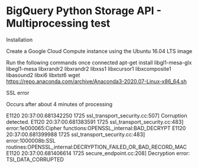 # BigQuery Python Storage API - Multiprocessing test

Installation

Create a Google Cloud Compute instance using the Ubuntu 16.04 LTS image

Run the following commands once connected
    apt-get install libgl1-mesa-glx libegl1-mesa libxrandr2 libxrandr2 libxss1 libxcursor1 libxcomposite1 libasound2 libxi6 libxtst6
    wget https://repo.anaconda.com/archive/Anaconda3-2020.07-Linux-x86_64.sh


SSL error

Occurs after about 4 minutes of processing

E1120 20:37:00.681342250    1725 ssl_transport_security.cc:507] Corruption detected.
E1120 20:37:00.681383591    1725 ssl_transport_security.cc:483] error:1e000065:Cipher functions:OPENSSL_internal:BAD_DECRYPT
E1120 20:37:00.681399988    1725 ssl_transport_security.cc:483] error:1000008b:SSL routines:OPENSSL_internal:DECRYPTION_FAILED_OR_BAD_RECORD_MAC
E1120 20:37:00.681406614    1725 secure_endpoint.cc:208]     Decryption error: TSI_DATA_CORRUPTED

